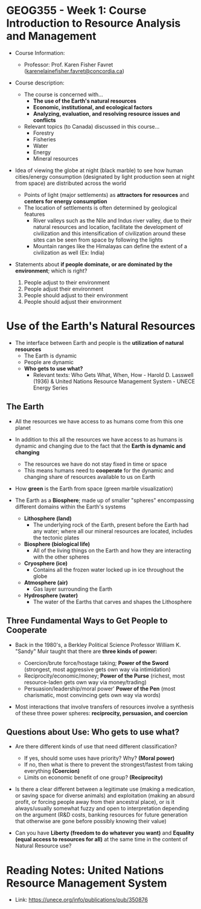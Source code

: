 # GEOG355 - Week 1: Course Introduction to Resource Analysis and Management
- Course Information:
    - Professor: Prof. Karen Fisher Favret (karenelainefisher.favret@concordia.ca)

- Course description:
    - The course is concerned with...
        - **The use of the Earth's natural resources**
        - **Economic, institutional, and ecological factors**
        - **Analyzing, evaluation, and resolving resource issues and conflicts**
    - Relevant topics (to Canada) discussed in this course...
        - Forestry
        - Fisheries
        - Water
        - Energy
        - Mineral resources

- Idea of viewing the globe at night (black marble) to see how human cities/energy consumption (designated by light production seen at night from space) are distributed across the world
    - Points of light (major settlements) as **attractors for resources** and **centers for energy consumption**
    - The location of settlements is often determined by geological features
        - River valleys such as the Nile and Indus river valley, due to their natural resources and location, facilitate the development of civilization and this intensification of civilization around these sites can be seen from space by following the lights
        - Mountain ranges like the Himalayas can define the extent of a civilization as well (Ex: India)

- Statements about **if people dominate, or are dominated by the environment**; which is right?
    1. People adjust to their environment
    2. People adjust their environment
    3. People should adjust to their environment
    4. People should adjust their environment

# Use of the Earth's Natural Resources
- The interface between Earth and people is the **utilization of natural resources**
    - The Earth is dynamic
    - People are dynamic
    - **Who gets to use what?**
        - Relevant texts: Who Gets What, When, How - Harold D. Lasswell (1936) & United Nations Resource Management System - UNECE Energy Series

## The Earth
- All the resources we have access to as humans come from this one planet
- In addition to this all the resources we have access to as humans is dynamic and changing due to the fact that the **Earth is dynamic and changing**
    - The resources we have do not stay fixed in time or space
    - This means humans need to **cooperate** for the dynamic and changing share of resources available to us on Earth

- How **green** is the Earth from space (green marble visualization)

- The Earth as a **Biosphere**; made up of smaller "spheres" encompassing different domains within the Earth's systems
    - **Lithosphere (land)**
        - The underlying rock of the Earth, present before the Earth had any water; where all our mineral resources are located, includes the tectonic plates
    - **Biosphere (biological life)**
        - All of the living things on the Earth and how they are interacting with the other spheres
    - **Cryosphere (ice)**
        - Contains all the frozen water locked up in ice throughout the globe
    - **Atmosphere (air)**
        - Gas layer surrounding the Earth 
    - **Hydrosphere (water)**
        - The water of the Earths that carves and shapes the Lithosphere

## Three Fundamental Ways to Get People to Cooperate
- Back in the 1980's, a Berkley Political Science Professor William K. "Sandy" Muir taught that there are **three kinds of power:**
    - Coercion/brute force/hostage taking; **Power of the Sword** (strongest, most aggressive gets own way via intimidation)
    - Reciprocity/economic/money; **Power of the Purse** (richest, most resource-laden gets own way via money/trading)
    - Persuasion/leadership/moral power' **Power of the Pen** (most charismatic, most convincing gets own way via words)

- Most interactions that involve transfers of resources involve a synthesis of these three power spheres: **reciprocity, persuasion, and coercion**

## Questions about Use: Who gets to use what?
- Are there different kinds of use that need different classification?
    - If yes, should some uses have priority? Why? **(Moral power)**
    - If no, then what is there to prevent the strongest/fastest from taking everything **(Coercion)**
    - Limits on economic benefit of one group? **(Reciprocity)**

- Is there a clear different between a legitimate use (making a medication, or saving space for diverse animals) and exploitation (making an absurd profit, or forcing people away from their ancestral place), or is it always/usually somewhat fuzzy and open to interpretation depending on the argument (R&D costs, banking resources for future generation that otherwise are gone before possibly knowing their value)

- Can you have **Liberty (freedom to do whatever you want)** and **Equality (equal access to resources for all)** at the same time in the content of Natural Resource use?

# Reading Notes: United Nations Resource Management System
- Link: https://unece.org/info/publications/pub/350876